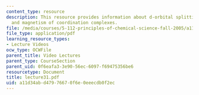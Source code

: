 ```yaml
---
content_type: resource
description: This resource provides information about d-orbital splitting diagrams,
  and magnetism of coordination complexes.
file: /media/courses/5-112-principles-of-chemical-science-fall-2005/a11d34abd47976670f6e0eeecdb0f2ec_lecture31.pdf
file_type: application/pdf
learning_resource_types:
- Lecture Videos
ocw_type: OCWFile
parent_title: Video Lectures
parent_type: CourseSection
parent_uid: 0f6eafa3-3e90-56ec-6097-f69475356be6
resourcetype: Document
title: lecture31.pdf
uid: a11d34ab-d479-7667-0f6e-0eeecdb0f2ec
---
```

